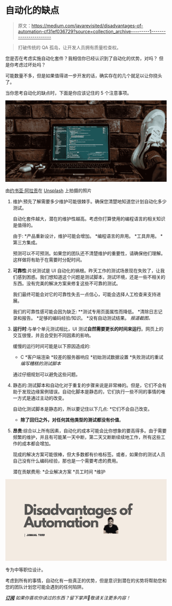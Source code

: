 # 自动化的缺点

> 原文：<https://medium.com/javarevisited/disadvantages-of-automation-cf31ef036729?source=collection_archive---------1----------------------->

> 打破传统的 QA 孤岛，让开发人员拥有质量检查权。

您是否在考虑实施自动化套件？我相信你已经认识到了自动化的优势，对吗？
但是你考虑过坏处吗？

可能数量不多，但是如果值得进一步开发的话，确实存在的几个就足以让你挠头了。

当你思考自动化的缺点时，下面是你应该记住的 5 个注意事项。

![](img/d1c2f4b45e06f857114e9140ddebc9b0.png)

由[约书亚·阿拉贡](https://unsplash.com/@goshua13?utm_source=unsplash&utm_medium=referral&utm_content=creditCopyText)在 [Unsplash](https://unsplash.com/s/photos/code?utm_source=unsplash&utm_medium=referral&utm_content=creditCopyText) 上拍摄的照片

1.  维护:预先了解需要多少维护可能很棘手。确保您清楚地知道您计划自动化多少测试。

    自动化套件越大，潜在的维护性越高。考虑你打算使用的编程语言的相关知识是值得的。

    由于:
    *产品重新设计，维护可能会增加。
    *编程语言的弃用。
    *工具弃用。
    *第三方集成。

    预测可以不可预测。如果您的团队还不清楚维护的重要性，请确保他们理解。这样做将有助于在需要时分配时间。
2.  **可靠性**:片状测试是 UI 自动化的祸根。昨天工作的测试场景现在失败了，让我们感到困惑。我们想知道这个问题是测试脚本，测试环境，还是一些不相关的东西。没有完美的解决方案来修复这些不可靠的测试。

    我们最终可能会对它的可靠性失去一点信心，可能会选择人工检查来支持进展。

    我们的可靠性感可能会因为缺乏:
    **测试专用页面属性而降低。
    *清除日志记录和报告。
    *足够的编码经验/知识。
    *没有自动测试结果。
    *报道截图。*
3.  **运行时**:与单个单元测试相比，UI 测试**自然需要更长的时间来运行**。网页上的交互很慢，并且会受到不同因素的影响。

    缓慢的运行时间可能是以下原因造成的:
    * C *客户端渲染
    *较差的服务器响应
    *初始测试数据设置
    *失败测试的重试
    *编写糟糕的测试脚本*

    通过仔细规划可以避免这些问题。
4.  静态的:测试脚本和自动化对于重复的步骤来说是非常棒的。但是，它们不会有助于发现边缘案例错误。自动化脚本是静态的，它们执行一些不同的事情的唯一方式是通过主动的改变。

    自动化测试脚本是静态的，所以要记住以下几点:
    *它们不会自己改变。
    * **除了回归之外，对任何其他类型的测试都没有价值**。
5.  **昂贵**:综合以上所有因素，自动化的成本可能会比你想象的要高得多。由于需要频繁的维护，并且有可能某一天中断，第二天又断断续续地工作，所有这些工作的成本都会增加。

    现成的解决方案可能很棒，但大多数都有价格标签。或者，如果你的测试人员自己没有什么编码经验，那也是一个需要考虑的费用。

    潜在贡献费用:
    *企业解决方案
    *员工时间
    *维护

![](img/f1ed84c92bc4f49844e3d655fc1e9e48.png)

专为中等职位设计。

考虑到所有的事情，自动化有一些真正的优势，但是意识到潜在的劣势将帮助您和您的团队计划您可能会遇到的任何陷阱。

[***订阅***](https://qatoddy.medium.com/subscribe) *如果你喜欢你读过的东西？留下掌声👏敬请关注更多内容！*
